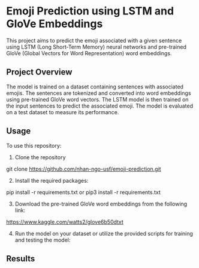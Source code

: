 # Emoji Prediction using LSTM and GloVe Embeddings

This project aims to predict the emoji associated with a given sentence using LSTM (Long Short-Term Memory) neural networks and pre-trained GloVe (Global Vectors for Word Representation) word embeddings.

## Project Overview

The model is trained on a dataset containing sentences with associated emojis. The sentences are tokenized and converted into word embeddings using pre-trained GloVe word vectors. The LSTM model is then trained on the input sentences to predict the associated emoji. The model is evaluated on a test dataset to measure its performance.

## Usage

To use this repository:

1. Clone the repository

git clone https://github.com/nhan-ngo-usf/emoji-prediction.git

2. Install the required packages:

pip install -r requirements.txt or pip3 install -r requirements.txt

3. Download the pre-trained GloVe word embeddings from the following link:

https://www.kaggle.com/watts2/glove6b50dtxt

4. Run the model on your dataset or utilize the provided scripts for training and testing the model:

## Results
